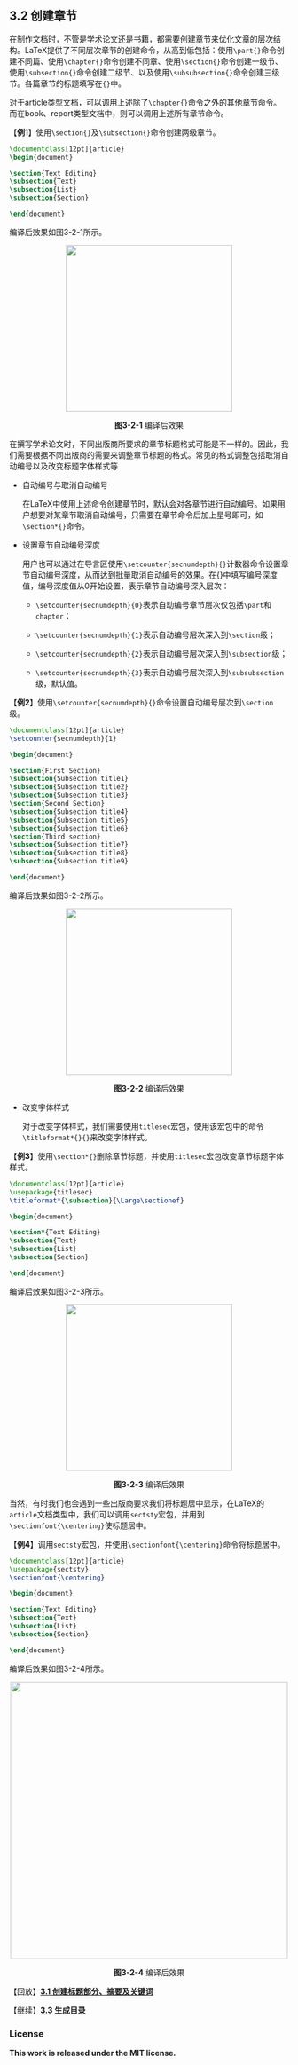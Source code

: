 ## 3.2 创建章节

在制作文档时，不管是学术论文还是书籍，都需要创建章节来优化文章的层次结构。LaTeX提供了不同层次章节的创建命令，从高到低包括：使用`\part{}`命令创建不同篇、使用`\chapter{}`命令创建不同章、使用`\section{}`命令创建一级节、使用`\subsection{}`命令创建二级节、以及使用`\subsubsection{}`命令创建三级节。各篇章节的标题填写在`{}`中。

对于article类型文档，可以调用上述除了`\chapter{}`命令之外的其他章节命令。而在book、report类型文档中，则可以调用上述所有章节命令。

【**例1**】使用`\section{}`及`\subsection{}`命令创建两级章节。

```tex
\documentclass[12pt]{article}
\begin{document}

\section{Text Editing}
\subsection{Text}
\subsection{List}
\subsection{Section}

\end{document}
```
编译后效果如图3-2-1所示。

<p align="center">
<img align="middle" src="latex/chapter-3/graphics/example3_2_1.png" width="300" />
</p>

<center><b>图3-2-1</b> 编译后效果</center>

在撰写学术论文时，不同出版商所要求的章节标题格式可能是不一样的。因此，我们需要根据不同出版商的需要来调整章节标题的格式。常见的格式调整包括取消自动编号以及改变标题字体样式等

- 自动编号与取消自动编号

    在LaTeX中使用上述命令创建章节时，默认会对各章节进行自动编号。如果用户想要对某章节取消自动编号，只需要在章节命令后加上星号即可，如`\section*{}`命令。

- 设置章节自动编号深度

    用户也可以通过在导言区使用`\setcounter{secnumdepth}{}`计数器命令设置章节自动编号深度，从而达到批量取消自动编号的效果。在{}中填写编号深度值，编号深度值从0开始设置，表示章节自动编号深入层次：

    - `\setcounter{secnumdepth}{0}`表示自动编号章节层次仅包括`\part`和`chapter`；
    
    - `\setcounter{secnumdepth}{1}`表示自动编号层次深入到`\section`级；
    
    - `\setcounter{secnumdepth}{2}`表示自动编号层次深入到`\subsection`级；
    
    - `\setcounter{secnumdepth}{3}`表示自动编号层次深入到`\subsubsection`级，默认值。

【**例2**】使用`\setcounter{secnumdepth}{}`命令设置自动编号层次到`\section`级。

```tex
\documentclass[12pt]{article}
\setcounter{secnumdepth}{1}

\begin{document}

\section{First Section}
\subsection{Subsection title1}
\subsection{Subsection title2}
\subsection{Subsection title3}
\section{Second Section}
\subsection{Subsection title4}
\subsection{Subsection title5}
\subsection{Subsection title6}
\section{Third section}
\subsection{Subsection title7}
\subsection{Subsection title8}
\subsection{Subsection title9}

\end{document}
```
编译后效果如图3-2-2所示。

<p align="center">
<img align="middle" src="latex/chapter-3/graphics/example3_2_2.png" width="300" />
</p>

<center><b>图3-2-2</b> 编译后效果</center>

- 改变字体样式

    对于改变字体样式，我们需要使用`titlesec`宏包，使用该宏包中的命令`\titleformat*{}{}`来改变字体样式。

【**例3**】使用`\section*{}`删除章节标题，并使用`titlesec`宏包改变章节标题字体样式。

```tex
\documentclass[12pt]{article}
\usepackage{titlesec}
\titleformat*{\subsection}{\Large\sectionef}

\begin{document}

\section*{Text Editing}
\subsection{Text}
\subsection{List}
\subsection{Section}

\end{document}
```
编译后效果如图3-2-3所示。

<p align="center">
<img align="middle" src="latex/chapter-3/graphics/example3_2_3.png" width="300" />
</p>

<center><b>图3-2-3</b> 编译后效果</center>


当然，有时我们也会遇到一些出版商要求我们将标题居中显示，在LaTeX的`article`文档类型中，我们可以调用`sectsty`宏包，并用到`\sectionfont{\centering}`使标题居中。

【**例4**】调用`sectsty`宏包，并使用`\sectionfont{\centering}`命令将标题居中。

```tex
\documentclass[12pt]{article}
\usepackage{sectsty}
\sectionfont{\centering}

\begin{document}

\section{Text Editing}
\subsection{Text}
\subsection{List}
\subsection{Section}

\end{document}
```
编译后效果如图3-2-4所示。

<p align="center">
<img align="middle" src="latex/chapter-3/graphics/example3_2_4.png" width="500" />
</p>

<center><b>图3-2-4</b> 编译后效果</center>

【回放】[**3.1 创建标题部分、摘要及关键词**](https://nbviewer.jupyter.org/github/xinychen/latex-cookbook/blob/main/chapter-3/section1.ipynb)

【继续】[**3.3 生成目录**](https://nbviewer.jupyter.org/github/xinychen/latex-cookbook/blob/main/chapter-3/section3.ipynb)

### License

<div class="alert alert-block alert-danger">
<b>This work is released under the MIT license.</b>
</div>
